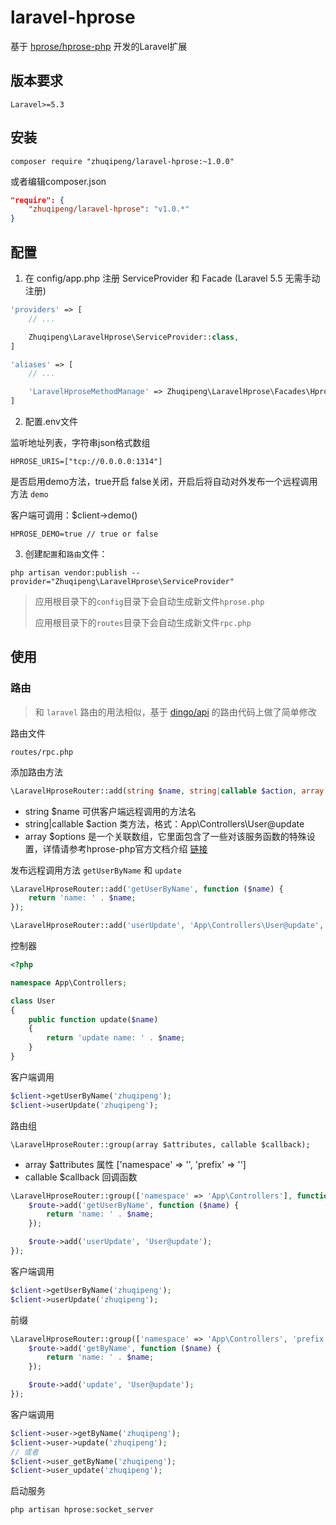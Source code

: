 # laravel-hprose

基于 [hprose/hprose-php](https://github.com/hprose/hprose-php/wiki) 开发的Laravel扩展

## 版本要求
```
Laravel>=5.3
```

## 安装
```shell
composer require "zhuqipeng/laravel-hprose:~1.0.0"
```
或者编辑composer.json
```json
"require": {
    "zhuqipeng/laravel-hprose": "v1.0.*"
}
```

## 配置
1. 在 config/app.php 注册 ServiceProvider 和 Facade (Laravel 5.5 无需手动注册)
```php
'providers' => [
    // ...

    Zhuqipeng\LaravelHprose\ServiceProvider::class,
]
```
```php
'aliases' => [
    // ...

    'LaravelHproseMethodManage' => Zhuqipeng\LaravelHprose\Facades\HproseMethodManage::class,
]
```
2. 配置.env文件

监听地址列表，字符串json格式数组
```
HPROSE_URIS=["tcp://0.0.0.0:1314"]
```
是否启用demo方法，true开启 false关闭，开启后将自动对外发布一个远程调用方法 `demo`

客户端可调用：$client->demo()
```
HPROSE_DEMO=true // true or false
```

3. 创建`配置`和`路由`文件：
```shell
php artisan vendor:publish --provider="Zhuqipeng\LaravelHprose\ServiceProvider"
```
>应用根目录下的`config`目录下会自动生成新文件`hprose.php`
>
>应用根目录下的`routes`目录下会自动生成新文件`rpc.php`

## 使用

### 路由
>和 `laravel` 路由的用法相似，基于 [dingo/api](https://github.com/dingo/api) 的路由代码上做了简单修改

路由文件
```
routes/rpc.php
```

添加路由方法
```php
\LaravelHproseRouter::add(string $name, string|callable $action, array $options = []);
```
- string $name 可供客户端远程调用的方法名
- string|callable $action 类方法，格式：App\Controllers\User@update
- array $options 是一个关联数组，它里面包含了一些对该服务函数的特殊设置，详情请参考hprose-php官方文档介绍 [链接](https://github.com/hprose/hprose-php/wiki/06-Hprose-%E6%9C%8D%E5%8A%A1%E5%99%A8#addfunction-%E6%96%B9%E6%B3%95)

发布远程调用方法 `getUserByName` 和 `update`
```php
\LaravelHproseRouter::add('getUserByName', function ($name) {
    return 'name: ' . $name;
});

\LaravelHproseRouter::add('userUpdate', 'App\Controllers\User@update', ['model' => \Hprose\ResultMode::Normal]);
```

控制器
```php
<?php

namespace App\Controllers;

class User
{
    public function update($name)
    {
        return 'update name: ' . $name;
    }
}
```

客户端调用
```php
$client->getUserByName('zhuqipeng');
$client->userUpdate('zhuqipeng');
```

路由组
```
\LaravelHproseRouter::group(array $attributes, callable $callback);
```
- array $attributes 属性 ['namespace' => '', 'prefix' => '']
- callable $callback 回调函数

```php
\LaravelHproseRouter::group(['namespace' => 'App\Controllers'], function ($route) {
    $route->add('getUserByName', function ($name) {
        return 'name: ' . $name;
    });

    $route->add('userUpdate', 'User@update');
});
```
客户端调用
```php
$client->getUserByName('zhuqipeng');
$client->userUpdate('zhuqipeng');
```

前缀
```php
\LaravelHproseRouter::group(['namespace' => 'App\Controllers', 'prefix' => 'user'], function ($route) {
    $route->add('getByName', function ($name) {
        return 'name: ' . $name;
    });

    $route->add('update', 'User@update');
});
```
客户端调用
```php
$client->user->getByName('zhuqipeng');
$client->user->update('zhuqipeng');
// 或者
$client->user_getByName('zhuqipeng');
$client->user_update('zhuqipeng');
```

启动服务
```shell
php artisan hprose:socket_server
```